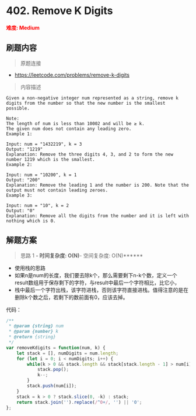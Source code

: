 # 402. Remove K Digits

**<font color=red>难度: Medium</font>**

## 刷题内容

> 原题连接

* https://leetcode.com/problems/remove-k-digits

> 内容描述

```
Given a non-negative integer num represented as a string, remove k digits from the number so that the new number is the smallest possible.

Note:
The length of num is less than 10002 and will be ≥ k.
The given num does not contain any leading zero.
Example 1:

Input: num = "1432219", k = 3
Output: "1219"
Explanation: Remove the three digits 4, 3, and 2 to form the new number 1219 which is the smallest.
Example 2:

Input: num = "10200", k = 1
Output: "200"
Explanation: Remove the leading 1 and the number is 200. Note that the output must not contain leading zeroes.
Example 3:

Input: num = "10", k = 2
Output: "0"
Explanation: Remove all the digits from the number and it is left with nothing which is 0.

```

## 解题方案

> 思路 1
******- 时间复杂度: O(N)******- 空间复杂度: O(N)******

* 使用栈的思路
* 如果n是num的长度，我们要去除k个，那么需要剩下n-k个数，定义一个result数组用于保存剩下的字符，与result中最后一个字符相比，比它小，
* 栈中最后一个字符出栈，该字符进栈，否则该字符直接进栈。值得注意的是在删除k个数之后，若剩下的数前面有0，应该去掉。

代码：

```javascript
/**
 * @param {string} num
 * @param {number} k
 * @return {string}
 */
var removeKdigits = function(num, k) {
    let stack = [], numDigits = num.length;
    for (let i = 0; i < numDigits; i++) {
        while(k > 0 && stack.length && stack[stack.length - 1] > num[i]) {
            stack.pop();
            k--;
        }
        stack.push(num[i]);
    }
    stack = k > 0 ? stack.slice(0, -k) : stack;
    return stack.join('').replace(/^0+/, '') || '0';
};
```

